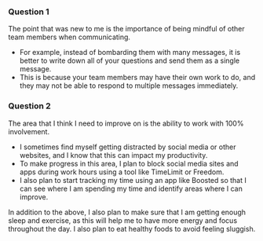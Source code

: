
### Question 1

The point that was new to me is the importance of being mindful of other team members when communicating. 
- For example, instead of bombarding them with many messages, it is better to write down all of your questions and send them as a single message.
- This is because your team members may have their own work to do, and they may not be able to respond to multiple messages immediately.


### Question 2

The area that I think I need to improve on is the ability to work with 100% involvement.
- I sometimes find myself getting distracted by social media or other websites, and I know that this can impact my productivity.
- To make progress in this area, I plan to block social media sites and apps during work hours using a tool like TimeLimit or Freedom.
- I also plan to start tracking my time using an app like Boosted so that I can see where I am spending my time and identify areas where I can improve.

In addition to the above, I also plan to make sure that I am getting enough sleep and exercise, as this will help me to have more energy and focus throughout the day. I also plan to eat healthy foods to avoid feeling sluggish.